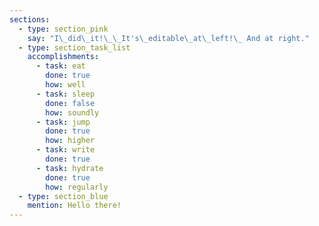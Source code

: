 ```yaml
---
sections:
  - type: section_pink
    say: "I\_did\_it!\_\_It's\_editable\_at\_left!\_ And at right."
  - type: section_task_list
    accomplishments:
      - task: eat
        done: true
        how: well
      - task: sleep
        done: false
        how: soundly
      - task: jump
        done: true
        how: higher
      - task: write
        done: true
      - task: hydrate
        done: true
        how: regularly
  - type: section_blue
    mention: Hello there!
---
```

